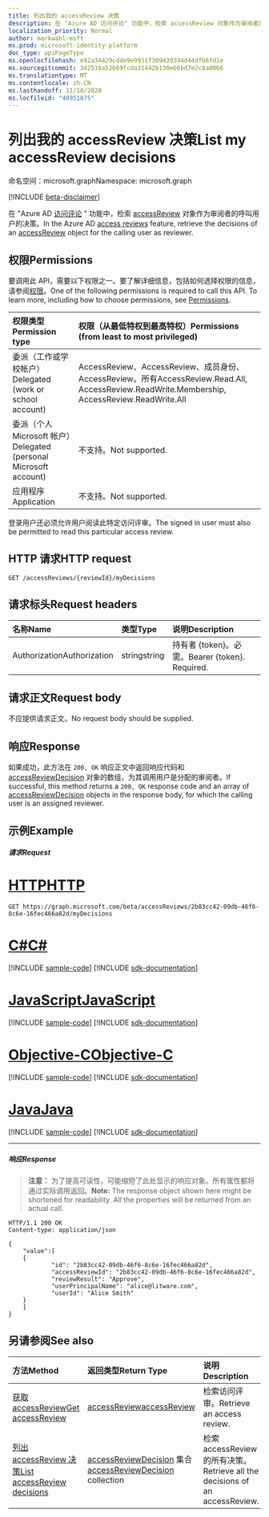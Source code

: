 ```yaml
---
title: 列出我的 accessReview 决策
description: 在 "Azure AD 访问评论" 功能中，检索 accessReview 对象作为审阅者的呼叫用户的决策。
localization_priority: Normal
author: markwahl-msft
ms.prod: microsoft-identity-platform
doc_type: apiPageType
ms.openlocfilehash: e92a34429cdde9e9911f309439394d44dfb6fd1e
ms.sourcegitcommit: 342516a52b69fcda31442b130eb6bd7e2c8a0066
ms.translationtype: MT
ms.contentlocale: zh-CN
ms.lasthandoff: 11/10/2020
ms.locfileid: "48951875"
---
```

# <a name="list-my-accessreview-decisions"></a><span data-ttu-id="d5b33-103">列出我的 accessReview 决策</span><span class="sxs-lookup"><span data-stu-id="d5b33-103">List my accessReview decisions</span></span>

<span data-ttu-id="d5b33-104">命名空间：microsoft.graph</span><span class="sxs-lookup"><span data-stu-id="d5b33-104">Namespace: microsoft.graph</span></span>

[!INCLUDE [beta-disclaimer](../../includes/beta-disclaimer.md)]

<span data-ttu-id="d5b33-105">在 "Azure AD [访问评论](../resources/accessreviews-root.md) " 功能中，检索 [accessReview](../resources/accessreview.md) 对象作为审阅者的呼叫用户的决策。</span><span class="sxs-lookup"><span data-stu-id="d5b33-105">In the Azure AD [access reviews](../resources/accessreviews-root.md) feature, retrieve the decisions of an [accessReview](../resources/accessreview.md) object for the calling user as reviewer.</span></span>
## <a name="permissions"></a><span data-ttu-id="d5b33-106">权限</span><span class="sxs-lookup"><span data-stu-id="d5b33-106">Permissions</span></span>
<span data-ttu-id="d5b33-p101">要调用此 API，需要以下权限之一。要了解详细信息，包括如何选择权限的信息，请参阅[权限](/graph/permissions-reference)。</span><span class="sxs-lookup"><span data-stu-id="d5b33-p101">One of the following permissions is required to call this API. To learn more, including how to choose permissions, see [Permissions](/graph/permissions-reference).</span></span>

|<span data-ttu-id="d5b33-109">权限类型</span><span class="sxs-lookup"><span data-stu-id="d5b33-109">Permission type</span></span>                        | <span data-ttu-id="d5b33-110">权限（从最低特权到最高特权）</span><span class="sxs-lookup"><span data-stu-id="d5b33-110">Permissions (from least to most privileged)</span></span>              |
|:--------------------------------------|:---------------------------------------------------------|
|<span data-ttu-id="d5b33-111">委派（工作或学校帐户）</span><span class="sxs-lookup"><span data-stu-id="d5b33-111">Delegated (work or school account)</span></span>     | <span data-ttu-id="d5b33-112">AccessReview、AccessReview、成员身份、AccessReview。所有</span><span class="sxs-lookup"><span data-stu-id="d5b33-112">AccessReview.Read.All, AccessReview.ReadWrite.Membership, AccessReview.ReadWrite.All</span></span>   |
|<span data-ttu-id="d5b33-113">委派（个人 Microsoft 帐户）</span><span class="sxs-lookup"><span data-stu-id="d5b33-113">Delegated (personal Microsoft account)</span></span> | <span data-ttu-id="d5b33-114">不支持。</span><span class="sxs-lookup"><span data-stu-id="d5b33-114">Not supported.</span></span> |
|<span data-ttu-id="d5b33-115">应用程序</span><span class="sxs-lookup"><span data-stu-id="d5b33-115">Application</span></span>                            | <span data-ttu-id="d5b33-116">不支持。</span><span class="sxs-lookup"><span data-stu-id="d5b33-116">Not supported.</span></span> |

<span data-ttu-id="d5b33-117">登录用户还必须允许用户阅读此特定访问评审。</span><span class="sxs-lookup"><span data-stu-id="d5b33-117">The signed in user must also be permitted to read this particular access review.</span></span>

## <a name="http-request"></a><span data-ttu-id="d5b33-118">HTTP 请求</span><span class="sxs-lookup"><span data-stu-id="d5b33-118">HTTP request</span></span>
<!-- { "blockType": "ignored" } -->
```http
GET /accessReviews/{reviewId}/myDecisions
```
## <a name="request-headers"></a><span data-ttu-id="d5b33-119">请求标头</span><span class="sxs-lookup"><span data-stu-id="d5b33-119">Request headers</span></span>
| <span data-ttu-id="d5b33-120">名称</span><span class="sxs-lookup"><span data-stu-id="d5b33-120">Name</span></span>         | <span data-ttu-id="d5b33-121">类型</span><span class="sxs-lookup"><span data-stu-id="d5b33-121">Type</span></span>        | <span data-ttu-id="d5b33-122">说明</span><span class="sxs-lookup"><span data-stu-id="d5b33-122">Description</span></span> |
|:-------------|:------------|:------------|
| <span data-ttu-id="d5b33-123">Authorization</span><span class="sxs-lookup"><span data-stu-id="d5b33-123">Authorization</span></span> | <span data-ttu-id="d5b33-124">string</span><span class="sxs-lookup"><span data-stu-id="d5b33-124">string</span></span> | <span data-ttu-id="d5b33-p102">持有者 \{token\}。必需。</span><span class="sxs-lookup"><span data-stu-id="d5b33-p102">Bearer \{token\}. Required.</span></span> |

## <a name="request-body"></a><span data-ttu-id="d5b33-127">请求正文</span><span class="sxs-lookup"><span data-stu-id="d5b33-127">Request body</span></span>
<span data-ttu-id="d5b33-128">不应提供请求正文。</span><span class="sxs-lookup"><span data-stu-id="d5b33-128">No request body should be supplied.</span></span>

## <a name="response"></a><span data-ttu-id="d5b33-129">响应</span><span class="sxs-lookup"><span data-stu-id="d5b33-129">Response</span></span>
<span data-ttu-id="d5b33-130">如果成功，此方法在 `200, OK` 响应正文中返回响应代码和 [accessReviewDecision](../resources/accessreviewdecision.md) 对象的数组，为其调用用户是分配的审阅者。</span><span class="sxs-lookup"><span data-stu-id="d5b33-130">If successful, this method returns a `200, OK` response code and an array of [accessReviewDecision](../resources/accessreviewdecision.md) objects in the response body, for which the calling user is an assigned reviewer.</span></span>

## <a name="example"></a><span data-ttu-id="d5b33-131">示例</span><span class="sxs-lookup"><span data-stu-id="d5b33-131">Example</span></span>
##### <a name="request"></a><span data-ttu-id="d5b33-132">请求</span><span class="sxs-lookup"><span data-stu-id="d5b33-132">Request</span></span>


# <a name="http"></a>[<span data-ttu-id="d5b33-133">HTTP</span><span class="sxs-lookup"><span data-stu-id="d5b33-133">HTTP</span></span>](#tab/http)
<!-- {
  "blockType": "request",
  "name": "get_accessReview_decisions"
}-->
```msgraph-interactive
GET https://graph.microsoft.com/beta/accessReviews/2b83cc42-09db-46f6-8c6e-16fec466a82d/myDecisions
```
# <a name="c"></a>[<span data-ttu-id="d5b33-134">C#</span><span class="sxs-lookup"><span data-stu-id="d5b33-134">C#</span></span>](#tab/csharp)
[!INCLUDE [sample-code](../includes/snippets/csharp/get-accessreview-decisions-csharp-snippets.md)]
[!INCLUDE [sdk-documentation](../includes/snippets/snippets-sdk-documentation-link.md)]

# <a name="javascript"></a>[<span data-ttu-id="d5b33-135">JavaScript</span><span class="sxs-lookup"><span data-stu-id="d5b33-135">JavaScript</span></span>](#tab/javascript)
[!INCLUDE [sample-code](../includes/snippets/javascript/get-accessreview-decisions-javascript-snippets.md)]
[!INCLUDE [sdk-documentation](../includes/snippets/snippets-sdk-documentation-link.md)]

# <a name="objective-c"></a>[<span data-ttu-id="d5b33-136">Objective-C</span><span class="sxs-lookup"><span data-stu-id="d5b33-136">Objective-C</span></span>](#tab/objc)
[!INCLUDE [sample-code](../includes/snippets/objc/get-accessreview-decisions-objc-snippets.md)]
[!INCLUDE [sdk-documentation](../includes/snippets/snippets-sdk-documentation-link.md)]

# <a name="java"></a>[<span data-ttu-id="d5b33-137">Java</span><span class="sxs-lookup"><span data-stu-id="d5b33-137">Java</span></span>](#tab/java)
[!INCLUDE [sample-code](../includes/snippets/java/get-accessreview-decisions-java-snippets.md)]
[!INCLUDE [sdk-documentation](../includes/snippets/snippets-sdk-documentation-link.md)]

---


##### <a name="response"></a><span data-ttu-id="d5b33-138">响应</span><span class="sxs-lookup"><span data-stu-id="d5b33-138">Response</span></span>
><span data-ttu-id="d5b33-p103">**注意：** 为了提高可读性，可能缩短了此处显示的响应对象。所有属性都将通过实际调用返回。</span><span class="sxs-lookup"><span data-stu-id="d5b33-p103">**Note:** The response object shown here might be shortened for readability. All the properties will be returned from an actual call.</span></span>
<!-- {
  "blockType": "response",
  "truncated": true,
  "@odata.type": "microsoft.graph.accessReviewDecision",
  "isCollection": "true"
} -->
```http
HTTP/1.1 200 OK
Content-type: application/json

{
    "value":[
    {
            "id": "2b83cc42-09db-46f6-8c6e-16fec466a82d",
            "accessReviewId": "2b83cc42-09db-46f6-8c6e-16fec466a82d",
            "reviewResult": "Approve",
            "userPrincipalName": "alice@litware.com",
            "userId": "Alice Smith"
    }
    ]
}
```

## <a name="see-also"></a><span data-ttu-id="d5b33-141">另请参阅</span><span class="sxs-lookup"><span data-stu-id="d5b33-141">See also</span></span>

| <span data-ttu-id="d5b33-142">方法</span><span class="sxs-lookup"><span data-stu-id="d5b33-142">Method</span></span>           | <span data-ttu-id="d5b33-143">返回类型</span><span class="sxs-lookup"><span data-stu-id="d5b33-143">Return Type</span></span>    |<span data-ttu-id="d5b33-144">说明</span><span class="sxs-lookup"><span data-stu-id="d5b33-144">Description</span></span>|
|:---------------|:--------|:----------|
|[<span data-ttu-id="d5b33-145">获取 accessReview</span><span class="sxs-lookup"><span data-stu-id="d5b33-145">Get accessReview</span></span>](accessreview-get.md) |  [<span data-ttu-id="d5b33-146">accessReview</span><span class="sxs-lookup"><span data-stu-id="d5b33-146">accessReview</span></span>](../resources/accessreview.md) |  <span data-ttu-id="d5b33-147">检索访问评审。</span><span class="sxs-lookup"><span data-stu-id="d5b33-147">Retrieve an access review.</span></span> |
|[<span data-ttu-id="d5b33-148">列出 accessReview 决策</span><span class="sxs-lookup"><span data-stu-id="d5b33-148">List accessReview decisions</span></span>](accessreview-listdecisions.md) |     <span data-ttu-id="d5b33-149">[accessReviewDecision](../resources/accessreviewdecision.md) 集合</span><span class="sxs-lookup"><span data-stu-id="d5b33-149">[accessReviewDecision](../resources/accessreviewdecision.md) collection</span></span>|    <span data-ttu-id="d5b33-150">检索 accessReview 的所有决策。</span><span class="sxs-lookup"><span data-stu-id="d5b33-150">Retrieve all the decisions of an accessReview.</span></span>|


<!--
{
  "type": "#page.annotation",
  "description": "Get accessReview decisions",
  "keywords": "",
  "section": "documentation",
  "tocPath": "",
  "suppressions": [
  ]
}
-->



